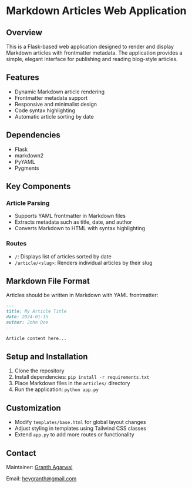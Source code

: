 # Markdown Articles Web Application

## Overview

This is a Flask-based web application designed to render and display Markdown articles with frontmatter metadata. The application provides a simple, elegant interface for publishing and reading blog-style articles.

## Features

- Dynamic Markdown article rendering
- Frontmatter metadata support
- Responsive and minimalist design
- Code syntax highlighting
- Automatic article sorting by date

## Dependencies

- Flask
- markdown2
- PyYAML
- Pygments

## Key Components

### Article Parsing
- Supports YAML frontmatter in Markdown files
- Extracts metadata such as title, date, and author
- Converts Markdown to HTML with syntax highlighting

### Routes
- `/`: Displays list of articles sorted by date
- `/article/<slug>`: Renders individual articles by their slug

## Markdown File Format

Articles should be written in Markdown with YAML frontmatter:

```markdown
---
title: My Article Title
date: 2024-01-15
author: John Doe
---

Article content here...
```

## Setup and Installation

1. Clone the repository
2. Install dependencies: `pip install -r requirements.txt`
3. Place Markdown files in the `articles/` directory
4. Run the application: `python app.py`

## Customization

- Modify `templates/base.html` for global layout changes
- Adjust styling in templates using Tailwind CSS classes
- Extend `app.py` to add more routes or functionality

## Contact

Maintainer: [Granth Agarwal](https://gtithub.com/hey-granth)

Email: [heygranth@gmail.com](mailto:heygranth@gmail.com)